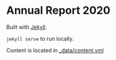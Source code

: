 # Annual Report 2020

Built with [Jekyll](https://jekyllrb.com/).

`jekyll serve` to run locally.

Content is located in [_data/content.yml](_data/content.yml)

